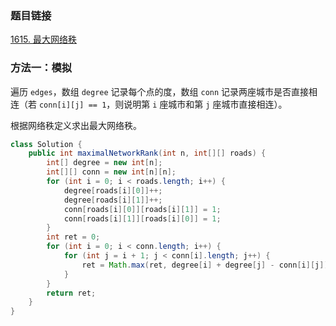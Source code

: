 ### 题目链接
[1615. 最大网络秩](https://leetcode.cn/problems/maximal-network-rank)

### 方法一：模拟
遍历 `edges`，数组 `degree` 记录每个点的度，数组 `conn` 记录两座城市是否直接相连（若 `conn[i][j] == 1`，则说明第 `i` 座城市和第 `j` 座城市直接相连）。

根据网络秩定义求出最大网络秩。

```Java
class Solution {
    public int maximalNetworkRank(int n, int[][] roads) {
        int[] degree = new int[n];
        int[][] conn = new int[n][n];
        for (int i = 0; i < roads.length; i++) {
            degree[roads[i][0]]++;
            degree[roads[i][1]]++;
            conn[roads[i][0]][roads[i][1]] = 1;
            conn[roads[i][1]][roads[i][0]] = 1;
        }
        int ret = 0;
        for (int i = 0; i < conn.length; i++) {
            for (int j = i + 1; j < conn[i].length; j++) {
                ret = Math.max(ret, degree[i] + degree[j] - conn[i][j]);
            }
        }
        return ret;
    }
}
```